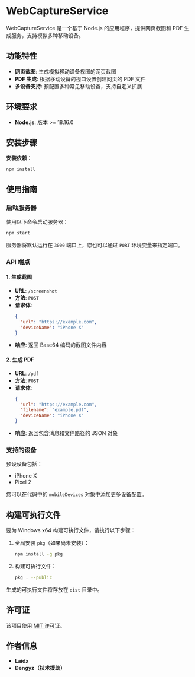 
# WebCaptureService

WebCaptureService 是一个基于 Node.js 的应用程序，提供网页截图和 PDF 生成服务，支持模拟多种移动设备。

## 功能特性

- **网页截图**: 生成模拟移动设备视图的网页截图
- **PDF 生成**: 根据移动设备的视口设置创建网页的 PDF 文件
- **多设备支持**: 预配置多种常见移动设备，支持自定义扩展

## 环境要求

- **Node.js**: 版本 >= 18.16.0

## 安装步骤

**安装依赖**：
   ```bash
   npm install
   ```

## 使用指南

### 启动服务器

使用以下命令启动服务器：
```bash
npm start
```
服务器将默认运行在 `3000` 端口上，您也可以通过 `PORT` 环境变量来指定端口。

### API 端点

#### 1. 生成截图

- **URL**: `/screenshot`
- **方法**: `POST`
- **请求体**:
  ```json
  {
    "url": "https://example.com",
    "deviceName": "iPhone X"
  }
  ```
- **响应**: 返回 Base64 编码的截图文件内容

#### 2. 生成 PDF

- **URL**: `/pdf`
- **方法**: `POST`
- **请求体**:
  ```json
  {
    "url": "https://example.com",
    "filename": "example.pdf",
    "deviceName": "iPhone X"
  }
  ```
- **响应**: 返回包含消息和文件路径的 JSON 对象

### 支持的设备

预设设备包括：
- iPhone X
- Pixel 2

您可以在代码中的 `mobileDevices` 对象中添加更多设备配置。

## 构建可执行文件

要为 Windows x64 构建可执行文件，请执行以下步骤：

1. 全局安装 `pkg`（如果尚未安装）：
   ```bash
   npm install -g pkg
   ```

2. 构建可执行文件：
   ```bash
   pkg . --public
   ```

生成的可执行文件将存放在 `dist` 目录中。

## 许可证

该项目使用 [MIT 许可证](LICENSE)。

## 作者信息

- **Laidx**
- **Dengyz（技术援助）**
